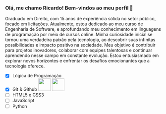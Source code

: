 ### Olá, me chamo Ricardo! Bem-vindos ao meu perfil 👋

Graduado em Direito, com 15 anos de experiência sólida no setor público, focado em licitações. Atualmente, estou dedicado ao meu curso de Engenharia de Software, e aprofundando meu conhecimento em linguagens de programação por meio de cursos online. Minha curiosidade inicial se tornou uma verdadeira paixão pela tecnologia, ao descobrir suas infinitas possibilidades e impacto positivo na sociedade. Meu objetivo é contribuir para projetos inovadores, colaborar com equipes talentosas e continuar aprendendo nesse campo em constante evolução. Estou entusiasmado em explorar novos horizontes e enfrentar os desafios emocionantes que a tecnologia oferece.


- [X] Lógica de Programação
- [X] Git & Github
<img loading="lazy" src="https://cdn.jsdelivr.net/gh/devicons/devicon/icons/git/git-original.svg" width="40" height="40"/> <img loading="lazy" src="https://cdn.jsdelivr.net/gh/devicons/devicon/icons/git/git-original.svg" width="40" height="40"/>
- [ ] HTML5 e CSS3
- [ ] JavaScript
- [ ] Python
